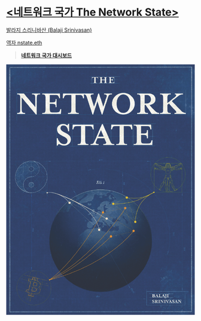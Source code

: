 
# [<네트워크 국가 The Network State>](https://thenetworkstate.com)

[발라지 스리니바산 (Balaji Srinivasan)](https://twitter.com/balajis?s=20&t=uPn_tyjwWfkas3DUSMFhiw)

[역자 nstate.eth](https://twitter.com/nstate_eth?s=20&t=uPn_tyjwWfkas3DUSMFhiw)

>**[네트워크 국가 대시보드](https://thenetworkstate.com/dashboard)**

![표지](./images/cover.png)